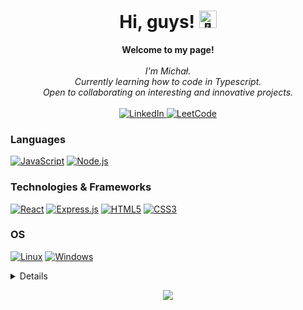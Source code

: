 <h1 align="center">Hi, guys! <img src="https://github.com/wervlad/wervlad/assets/24524555/766d336d-b87d-44ba-807c-c51de2bc6b4d" width="28px" alt="👋"></h1>

<p align="center">
    <b>Welcome to my page!</b><br><br>
    <i>
        I'm Michał.<br>
        Currently learning how to code in Typescript.<br>
        Open to collaborating on interesting and innovative projects.<br>
    </i><br>
    <a href="https://www.linkedin.com/in/michalkornela/">
        <img src="https://img.shields.io/badge/LinkedIn-blue?style=flat-square&logo=linkedin" alt="LinkedIn">
    </a>
    <a href="https://leetcode.com/TheM-Dev/">
        <img src="https://img.shields.io/badge/LeetCode-blue?style=flat-square&logo=LeetCode" alt="LeetCode">
    </a>
</p>

### Languages
[![JavaScript](https://img.shields.io/badge/javascript-black?style=for-the-badge&logo=javascript)](https://github.com/them-dev)
[![Node.js](https://img.shields.io/badge/node-black?style=for-the-badge&logo=node)](https://github.com/them-dev)


### Technologies & Frameworks
[![React](https://img.shields.io/badge/react-black?style=for-the-badge&logo=react)](https://github.com/wervlad)
[![Express.js](https://img.shields.io/badge/express-black?style=for-the-badge&logo=express)](https://github.com/them-dev)
[![HTML5](https://img.shields.io/badge/html5-black?style=for-the-badge&logo=html5)](https://github.com/them-dev)
[![CSS3](https://img.shields.io/badge/css3-black?style=for-the-badge&logo=css3)](https://github.com/them-dev)

### OS
[![Linux](https://img.shields.io/badge/linux-black?style=for-the-badge&logo=Linux)](https://github.com/them-dev)
[![Windows](https://img.shields.io/badge/Windows-black?style=for-the-badge&logo=Windows)](https://github.com/them-dev)

<details>
<p align="center">
  <a href="https://github.com/them-dev">
    <img src="http://github-profile-summary-cards.vercel.app/api/cards/profile-details?username=them-dev&theme=transparent" />
  </a>
  <a href="https://github.com/them-dev">
    <img src="https://github-readme-streak-stats.herokuapp.com/?user=them-dev&hide_border=true&card_width=338&theme=transparent" />
  </a>
  <a href="https://github.com/them-dev">
    <img src="http://github-profile-summary-cards.vercel.app/api/cards/stats?username=them-dev&theme=transparent" />
  </a>
  <a href="https://github.com/them-dev">
    <img src="https://github-readme-stats.vercel.app/api/top-langs/?username=them-dev&langs_count=10&exclude_repo=&hide=jupyter%20notebook,vim%20script,cmake,makefile,batchfile,emacs%20lisp,css,html&layout=default&card_width=699&hide_border=true&theme=transparent" />
  </a>
</p>
</details>

<p align="center">
  <a href="https://github.com/them-dev">
    <img src="https://komarev.com/ghpvc/?username=them-dev&color=blue&style=flat)" />
  </a>
</p>
<!--

- 🔭 I’m currently working on ...
- 🌱 I’m currently learning ...
- 👯 I’m looking to collaborate on ...
- 🤔 I’m looking for help with ...
- 💬 Ask me about ...
- 📫 How to reach me: ...
- 😄 Pronouns: ...
- ⚡ Fun fact: ...
-->

